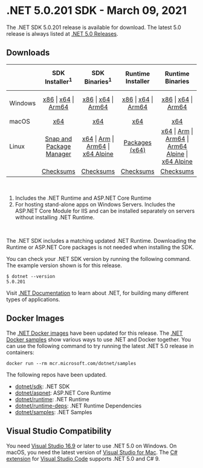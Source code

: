 # .NET 5.0.201 SDK - March 09, 2021

The .NET SDK 5.0.201 release is available for download. The latest 5.0 release is always listed at [.NET 5.0 Releases](../README.md).

## Downloads

|           | SDK Installer<sup>1</sup>                        | SDK Binaries<sup>1</sup>                 | Runtime Installer                                        | Runtime Binaries                                 | ASP.NET Core Runtime           |Windows Desktop Runtime          |
| --------- | :------------------------------------------:     | :----------------------:                 | :---------------------------:                            | :-------------------------:                      | :-----------------:            | :-----------------:            |
| Windows   | [x86][dotnet-sdk-win-x86.exe] \| [x64][dotnet-sdk-win-x64.exe] \| [Arm64][dotnet-sdk-win-arm64.exe] | [x86][dotnet-sdk-win-x86.zip] \| [x64][dotnet-sdk-win-x64.zip] \|  [Arm64][dotnet-sdk-win-arm64.zip] | [x86][dotnet-runtime-win-x86.exe] \| [x64][dotnet-runtime-win-x64.exe] \| [Arm64][dotnet-runtime-win-arm64.exe] | [x86][dotnet-runtime-win-x86.zip] \| [x64][dotnet-runtime-win-x64.zip] \| [Arm64][dotnet-runtime-win-arm64.zip] | [x86][aspnetcore-runtime-win-x86.exe] \| [x64][aspnetcore-runtime-win-x64.exe] \|<br> [Hosting Bundle][dotnet-hosting-win.exe]<sup>2</sup> | [x86][windowsdesktop-runtime-win-x86.exe] \| [x64][windowsdesktop-runtime-win-x64.exe]  |
| macOS     | [x64][dotnet-sdk-osx-x64.pkg]  | [x64][dotnet-sdk-osx-x64.tar.gz]     | [x64][dotnet-runtime-osx-x64.pkg] | [x64][dotnet-runtime-osx-x64.tar.gz] | [x64][aspnetcore-runtime-osx-x64.tar.gz] | - |<sup>1</sup>
| Linux     |  [Snap and Package Manager](5.0.4-install-instructions.md)  | [x64][dotnet-sdk-linux-x64.tar.gz] \| [Arm][dotnet-sdk-linux-arm.tar.gz] \| [Arm64][dotnet-sdk-linux-arm64.tar.gz] \| [x64 Alpine][dotnet-sdk-linux-musl-x64.tar.gz] | [Packages (x64)][linux-packages] | [x64][dotnet-runtime-linux-x64.tar.gz] \| [Arm][dotnet-runtime-linux-arm.tar.gz] \| [Arm64][dotnet-runtime-linux-arm64.tar.gz] \| [Arm64 Alpine][dotnet-runtime-linux-musl-arm64.tar.gz] \| [x64 Alpine][dotnet-runtime-linux-musl-x64.tar.gz] | [x64][aspnetcore-runtime-linux-x64.tar.gz]<sup>1</sup>  \| [Arm][aspnetcore-runtime-linux-arm.tar.gz]<sup>1</sup> \| [Arm64][aspnetcore-runtime-linux-arm64.tar.gz]<sup>1</sup> \| [x64 Alpine][aspnetcore-runtime-linux-musl-x64.tar.gz] | - | <sup>1</sup> |
|  | [Checksums][checksums-sdk]                             | [Checksums][checksums-sdk]                                      | [Checksums][checksums-runtime]                             | [Checksums][checksums-runtime]  | [Checksums][checksums-runtime]  | [Checksums][checksums-runtime]

</br>

1. Includes the .NET Runtime and ASP.NET Core Runtime
2. For hosting stand-alone apps on Windows Servers. Includes the ASP.NET Core Module for IIS and can be installed separately on servers without installing .NET Runtime.

</br>

The .NET SDK includes a matching updated .NET Runtime. Downloading the Runtime or ASP.NET Core packages is not needed when installing the SDK.

You can check your .NET SDK version by running the following command. The example version shown is for this release.

```console
$ dotnet --version
5.0.201
```
Visit [.NET Documentation](https://docs.microsoft.com/dotnet/core/) to learn about .NET, for building many different types of applications.

## Docker Images

The [.NET Docker images](https://hub.docker.com/_/microsoft-dotnet) have been updated for this release. The [.NET Docker samples](https://github.com/dotnet/dotnet-docker/blob/main/samples/README.md) show various ways to use .NET and Docker together. You can use the following command to try running the latest .NET 5.0 release in containers:

```console
docker run --rm mcr.microsoft.com/dotnet/samples
```

The following repos have been updated.

* [dotnet/sdk](https://hub.docker.com/_/microsoft-dotnet-sdk/): .NET SDK
* [dotnet/aspnet](https://hub.docker.com/_/microsoft-dotnet-aspnet/): ASP.NET Core Runtime
* [dotnet/runtime](https://hub.docker.com/_/microsoft-dotnet-runtime/): .NET Runtime
* [dotnet/runtime-deps](https://hub.docker.com/_/microsoft-dotnet-runtime-deps/): .NET Runtime Dependencies
* [dotnet/samples](https://hub.docker.com/_/microsoft-dotnet-samples/): .NET Samples

## Visual Studio Compatibility

You need [Visual Studio 16.9](https://visualstudio.microsoft.com) or later to use .NET 5.0 on Windows. On macOS, you need the latest version of [Visual Studio for Mac](https://visualstudio.microsoft.com/vs/mac/). The [C# extension](https://code.visualstudio.com/docs/languages/dotnet) for [Visual Studio Code](https://code.visualstudio.com/) supports .NET 5.0 and C# 9.

[blob-runtime]: https://dotnetcli.blob.core.windows.net/dotnet/Runtime/
[blob-sdk]: https://dotnetcli.blob.core.windows.net/dotnet/Sdk/
[release-notes]: https://github.com/dotnet/core/blob/main/release-notes/5.0/preview/5.0.4.md

[checksums-runtime]: https://dotnetcli.blob.core.windows.net/dotnet/checksums/5.0.4-sha.txt
[checksums-sdk]: https://dotnetcli.blob.core.windows.net/dotnet/checksums/5.0.4-sha.txt

[linux-install]: https://docs.microsoft.com/dotnet/core/install/linux
[linux-setup]: https://github.com/dotnet/core/blob/main/Documentation/linux-setup.md

[dotnet-blog]:  https://devblogs.microsoft.com/dotnet/net-february-2021/




[sdk_bugs]: https://github.com/dotnet/sdk/issues?q=is%3Aissue+is%3Aclosed+milestone%3A5.0.4xx+is%3Aclosed

[linux-packages]: 5.0.4-install-instructions.md


[//]: # ( Runtime 5.0.4)
[dotnet-runtime-linux-arm.tar.gz]: https://download.visualstudio.microsoft.com/download/pr/5a496e41-23da-4aaa-94a7-baa9ab619fc6/0d000727345f3f71858ee79367f6ec23/dotnet-runtime-5.0.4-linux-arm.tar.gz
[dotnet-runtime-linux-arm64.tar.gz]: https://download.visualstudio.microsoft.com/download/pr/9612ffe7-7091-4f23-843a-ea44698423df/9dc85938df3f46529273fd23f9b63e6a/dotnet-runtime-5.0.4-linux-arm64.tar.gz
[dotnet-runtime-linux-musl-arm.tar.gz]: https://download.visualstudio.microsoft.com/download/pr/639ea452-97d9-43b9-8de2-051c2c350e1c/361efcab2a07978b3b2e2821b9ee6e88/dotnet-runtime-5.0.4-linux-musl-arm.tar.gz
[dotnet-runtime-linux-musl-arm64.tar.gz]: https://download.visualstudio.microsoft.com/download/pr/9582a57f-9ea0-403c-9143-2a109ee330a6/7abc43ce43e141050c76b2c90fa49a17/dotnet-runtime-5.0.4-linux-musl-arm64.tar.gz
[dotnet-runtime-linux-musl-x64.tar.gz]: https://download.visualstudio.microsoft.com/download/pr/1b0db10e-9d2e-407d-adfa-9f071b10127b/f8ee840d45eb2dabf7f29e375e9ab8a1/dotnet-runtime-5.0.4-linux-musl-x64.tar.gz
[dotnet-runtime-linux-x64.tar.gz]: https://download.visualstudio.microsoft.com/download/pr/66db1966-cbe4-4c6c-9e73-80305c555aba/faabab630f9f56e28e9dc30691bda72c/dotnet-runtime-5.0.4-linux-x64.tar.gz
[dotnet-runtime-osx-x64.pkg]: https://download.visualstudio.microsoft.com/download/pr/c8320b32-f469-4c6b-9efe-39db01667197/c98a8dd2f5be1fca335e98c49e519fa6/dotnet-runtime-5.0.4-osx-x64.pkg
[dotnet-runtime-osx-x64.tar.gz]: https://download.visualstudio.microsoft.com/download/pr/e0463015-ef67-4241-8126-f46be6f39a49/c30e98c2c15ba2166a6cb212a1539217/dotnet-runtime-5.0.4-osx-x64.tar.gz
[dotnet-runtime-win-arm64.exe]: https://download.visualstudio.microsoft.com/download/pr/99d47c44-6b8d-4e3b-8e0e-cb8a04060ef5/345f358d47811d3ff9bc56d7da2ed875/dotnet-runtime-5.0.4-win-arm64.exe
[dotnet-runtime-win-arm64.zip]: https://download.visualstudio.microsoft.com/download/pr/a9e4911b-9eb9-4988-90db-218c14044149/68fe9723d0839249c5f0d46081896622/dotnet-runtime-5.0.4-win-arm64.zip
[dotnet-runtime-win-x64.exe]: https://download.visualstudio.microsoft.com/download/pr/c47aeae9-d214-42de-8295-d2624f46ca15/aa67a0ca37e434bf055e1150e1203241/dotnet-runtime-5.0.4-win-x64.exe
[dotnet-runtime-win-x64.zip]: https://download.visualstudio.microsoft.com/download/pr/868f6278-98a7-4dc3-bd10-953df1fcacb7/e7985effaff7af1229d0d9714aa5fde6/dotnet-runtime-5.0.4-win-x64.zip
[dotnet-runtime-win-x86.exe]: https://download.visualstudio.microsoft.com/download/pr/6216588a-7d51-4787-a99a-0314a2fdf1a1/633bacf3c6f7876cd48bfd995edb9ab2/dotnet-runtime-5.0.4-win-x86.exe
[dotnet-runtime-win-x86.zip]: https://download.visualstudio.microsoft.com/download/pr/772f0b7e-e5ea-4270-b2a5-cfc18d880759/97dca0fc531bd7146576dcfe1adbfe9d/dotnet-runtime-5.0.4-win-x86.zip

[//]: # ( WindowsDesktop 5.0.4)
[windowsdesktop-runtime-win-arm64.exe]: https://download.visualstudio.microsoft.com/download/pr/9972cac4-3605-46f0-933f-7e62a19bf6c3/64c60574923619b1aa3a4eb711d8722c/windowsdesktop-runtime-5.0.4-win-arm64.exe
[windowsdesktop-runtime-win-x64.exe]: https://download.visualstudio.microsoft.com/download/pr/7a5d15ae-0487-428d-8262-2824279ccc00/6a10ce9e632bce818ce6698d9e9faf39/windowsdesktop-runtime-5.0.4-win-x64.exe
[windowsdesktop-runtime-win-x86.exe]: https://download.visualstudio.microsoft.com/download/pr/0c5c56a4-8b34-4361-8af9-482c788b2bcf/d734b200547c8c367eb45ebbd69c4698/windowsdesktop-runtime-5.0.4-win-x86.exe

[//]: # ( ASP 5.0.4)
[aspnetcore-runtime-linux-arm.tar.gz]: https://download.visualstudio.microsoft.com/download/pr/dc029ada-7f37-45c0-9a0b-ed88c1d6ec1d/3364dac1192510a5968d7c8976a5d630/aspnetcore-runtime-5.0.4-linux-arm.tar.gz
[aspnetcore-runtime-linux-arm64.tar.gz]: https://download.visualstudio.microsoft.com/download/pr/d464a46d-a904-4a0e-94f1-c2ccfc7a691f/dcdea88fb8b10c2358c19fde84f7103f/aspnetcore-runtime-5.0.4-linux-arm64.tar.gz
[aspnetcore-runtime-linux-musl-arm.tar.gz]: https://download.visualstudio.microsoft.com/download/pr/1cbaf10a-e64b-482f-8d40-2f3309126828/2a93e60126f3e251936388787793cb51/aspnetcore-runtime-5.0.4-linux-musl-arm.tar.gz
[aspnetcore-runtime-linux-musl-arm64.tar.gz]: https://download.visualstudio.microsoft.com/download/pr/5d0c827a-fe81-4e49-89f4-84d1b8170752/1f78e9059e0505f226a8ee5ea466675e/aspnetcore-runtime-5.0.4-linux-musl-arm64.tar.gz
[aspnetcore-runtime-linux-musl-x64.tar.gz]: https://download.visualstudio.microsoft.com/download/pr/df48d136-7c22-4e76-867a-75513225d285/f4cc8ec0ef5d0d03b77f3ab325f75f25/aspnetcore-runtime-5.0.4-linux-musl-x64.tar.gz
[aspnetcore-runtime-linux-x64.tar.gz]: https://download.visualstudio.microsoft.com/download/pr/131d9f6b-0f49-474e-a7c5-33754d4e9195/52fae63c358d8e8e6211a50a64fe3dfd/aspnetcore-runtime-5.0.4-linux-x64.tar.gz
[aspnetcore-runtime-osx-x64.tar.gz]: https://download.visualstudio.microsoft.com/download/pr/b569a2f6-4294-47fb-8e76-69e59e4d02b5/25fe0a0b374cdd858c4ea77e3f661af9/aspnetcore-runtime-5.0.4-osx-x64.tar.gz
[aspnetcore-runtime-win-arm64.zip]: https://download.visualstudio.microsoft.com/download/pr/892612b8-75df-4f7c-9fd9-7f36945dcb2c/bd7ba19a0e94eb755818b3706b23046b/aspnetcore-runtime-5.0.4-win-arm64.zip
[aspnetcore-runtime-win-x64.exe]: https://download.visualstudio.microsoft.com/download/pr/10ba6f78-b704-45fd-b770-e56aa9a03498/a4738342daec491cc55a2acc17987c4a/aspnetcore-runtime-5.0.4-win-x64.exe
[aspnetcore-runtime-win-x64.zip]: https://download.visualstudio.microsoft.com/download/pr/093b97e5-e19b-432b-bf9f-f798b850b482/b37025dfc3b0f4fd8764abeb95630251/aspnetcore-runtime-5.0.4-win-x64.zip
[aspnetcore-runtime-win-x86.exe]: https://download.visualstudio.microsoft.com/download/pr/89f9f142-416b-4967-986f-0efcdccb8152/226714a03e8b3bdda5d9a009e7ce1b87/aspnetcore-runtime-5.0.4-win-x86.exe
[aspnetcore-runtime-win-x86.zip]: https://download.visualstudio.microsoft.com/download/pr/1146a702-fb69-4fc5-8d21-ce9ce223e7eb/a87ad99ecc2abd9d4d82b83f4fdf7b84/aspnetcore-runtime-5.0.4-win-x86.zip
[dotnet-hosting-win.exe]: https://download.visualstudio.microsoft.com/download/pr/2281cc70-3851-4dec-b418-4f5be60d8f2e/0163e524e63c2bb07d9da642ca1468d5/dotnet-hosting-5.0.4-win.exe

[//]: # ( SDK 5.0.201 )
[dotnet-sdk-linux-arm.tar.gz]: https://download.visualstudio.microsoft.com/download/pr/1958def3-0dac-4243-8fb9-e906a7f14509/93af2ac9a973d60c7d2ebd168d752a92/dotnet-sdk-5.0.201-linux-arm.tar.gz
[dotnet-sdk-linux-arm64.tar.gz]: https://download.visualstudio.microsoft.com/download/pr/2e5353f1-8818-4d87-af94-0e5cec730b40/58172cde97795b55bcfc7177dbcf3c68/dotnet-sdk-5.0.201-linux-arm64.tar.gz
[dotnet-sdk-linux-musl-arm.tar.gz]: https://download.visualstudio.microsoft.com/download/pr/aa23ba1d-c6d4-43e1-adcb-a919460e9734/b4f05137bca3b168fd5dad05ae5cdb62/dotnet-sdk-5.0.201-linux-musl-arm.tar.gz
[dotnet-sdk-linux-musl-arm64.tar.gz]: https://download.visualstudio.microsoft.com/download/pr/b334c33b-ac9d-4216-9a89-29961ea5ab77/b9409125a942f37c583da09175bc4699/dotnet-sdk-5.0.201-linux-musl-arm64.tar.gz
[dotnet-sdk-linux-musl-x64.tar.gz]: https://download.visualstudio.microsoft.com/download/pr/9d29393e-788a-4435-a7b9-1f52268ca194/bd43949f39d6a5e85357daba91d99831/dotnet-sdk-5.0.201-linux-musl-x64.tar.gz
[dotnet-sdk-linux-x64.tar.gz]: https://download.visualstudio.microsoft.com/download/pr/73a9cb2a-1acd-4d20-b864-d12797ca3d40/075dbe1dc3bba4aa85ca420167b861b6/dotnet-sdk-5.0.201-linux-x64.tar.gz
[dotnet-sdk-osx-x64.pkg]: https://download.visualstudio.microsoft.com/download/pr/de613120-9306-4867-b504-45fcc81ba1b6/2a03f18c549f52cf78f88afa44e6dc6a/dotnet-sdk-5.0.201-osx-x64.pkg
[dotnet-sdk-osx-x64.tar.gz]: https://download.visualstudio.microsoft.com/download/pr/b660bd50-30b1-4a69-ad8d-d83209ea6213/4fb0163b7fff707f204a100c24d82ef6/dotnet-sdk-5.0.201-osx-x64.tar.gz
[dotnet-sdk-win-arm64.exe]: https://download.visualstudio.microsoft.com/download/pr/7c9fb8fe-7ddb-4ac4-b771-da70407d3d68/2d65d75eab768e979e1dd358a746c902/dotnet-sdk-5.0.201-win-arm64.exe
[dotnet-sdk-win-arm64.zip]: https://download.visualstudio.microsoft.com/download/pr/eebacf2d-31c0-4cbf-afd5-e50873b643b6/f2f89f9724c77162c46376efda44d37b/dotnet-sdk-5.0.201-win-arm64.zip
[dotnet-sdk-win-x64.exe]: https://download.visualstudio.microsoft.com/download/pr/78a6328f-f563-4a7f-a478-3ed0f2ce8ec6/5beb762f64d8a018a5b9e590bc1531e0/dotnet-sdk-5.0.201-win-x64.exe
[dotnet-sdk-win-x64.zip]: https://download.visualstudio.microsoft.com/download/pr/989b7ad4-bdce-4c40-a323-7e348578867a/cb7c44c6b2a68063be8e991e8fe8a13d/dotnet-sdk-5.0.201-win-x64.zip
[dotnet-sdk-win-x86.exe]: https://download.visualstudio.microsoft.com/download/pr/e18b7dc0-21b2-49b0-82ce-f487601fab50/cab80970bb51bc8b9b3d67c430a1e58b/dotnet-sdk-5.0.201-win-x86.exe
[dotnet-sdk-win-x86.zip]: https://download.visualstudio.microsoft.com/download/pr/f99880f7-8d22-4ae6-a35c-e071fbefcdf0/497e0b4a0318d1496e44915bf9038bfc/dotnet-sdk-5.0.201-win-x86.zip

